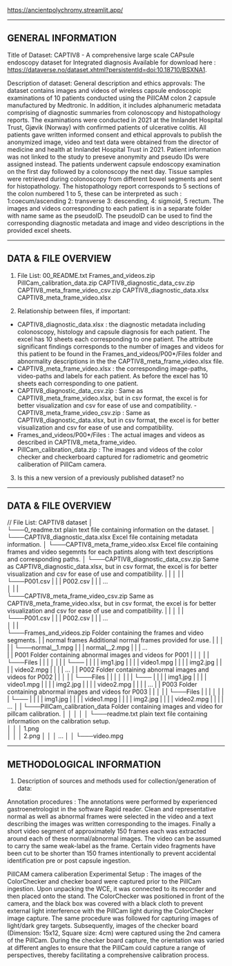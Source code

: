 https://ancientpolychromy.streamlit.app/

--------------------
GENERAL INFORMATION
--------------------
Title of Dataset: CAPTIV8 - A comprehensive large scale CAPsule endoscopy dataset for Integrated diagnosis 
Available for download here : https://dataverse.no/dataset.xhtml?persistentId=doi:10.18710/BSXNA1.

Description of dataset: 
General description and ethics approvals:   The dataset contains images and videos of wireless capsule endoscopic examinations of 10 patients conducted using the PillCAM colon 2 capsule manufactured by 
											Medtronic. In addition, it includes alphanumeric metadata comprising of diagnostic summaries from colonoscopy and histopathology reports.
											The examinations were conducted in 2021 at the Innlandet Hospital Trust, Gjøvik (Norway) with confirmed patients of ulcerative colitis.
											All patients gave written informed consent and ethical approvals to publish the anonymized image, video and text data were obtained from 
											the director of medicine and health at Innlandet Hospital Trust in 2021.
											Patient information was not linked to the study to 
											preseve anonymity and pseudo IDs were assigned instead. The patients underwent capsule endoscopy examination on the first day 
											followed by a colonoscopy the next day. Tissue samples were retrieved during colonoscopy from different bowel segments 
											and sent for histopathology. The histopathology report corresponds to 5 sections of the colon numbered 1 to 5, these can be interpreted as such :
											1:coecum/ascending 2: transverse 3: descending, 4: sigmoid, 5 rectum. The images and videos corresponding to each patient is in a separate folder with 
											name same as the pseudoID. 
											The pseudoID can be used to find the corresponding diagnostic metadata and image and video descriptions in the provided excel sheets.
									

---------------------
DATA & FILE OVERVIEW
---------------------
1. File List: 
00_README.txt
Frames_and_videos.zip
PillCam_calibration_data.zip
CAPTIV8_diagnostic_data_csv.zip
CAPTIV8_meta_frame_video_csv.zip
CAPTIV8_diagnostic_data.xlsx
CAPTIV8_meta_frame_video.xlsx



2. Relationship between files, if important: 

- CAPTIV8_diagnostic_data.xlsx : the diagnostic metadata including colonoscopy, histology and capsule diagnosis for each patient. The excel has 10 sheets each corresponding to one patient.
								 The attribute significant findings corresponds to the number of images and videos for this patient to be found in the Frames_and_videos/P00*/Files folder and abnormality descriptions in the the CAPTIV8_meta_frame_video.xlsx file.
- CAPTIV8_meta_frame_video.xlsx : the corresponding image-paths, video-paths and labels for each patient. As before the excel has 10 sheets each corresponding to one patient.
- CAPTIV8_diagnostic_data_csv.zip : Same as CAPTIV8_meta_frame_video.xlsx, but in csv format, the excel is for better visualization and csv for ease of use and compatibility.
-CAPTIV8_meta_frame_video_csv.zip : Same as CAPTIV8_diagnostic_data.xlsx, but in csv format,  the excel is for better visualization and csv for ease of use and compatibility.
- Frames_and_videos/P00*/Files : The actual images and videos as described in CAPTIV8_meta_frame_video. 
- PillCam_calibration_data.zip : The images and videos of the color checker and checkerboard captured for radiometric and geometric caliberation of PillCam camera.


3. Is this a new version of a previously published dataset? no

--------------------
DATA & FILE OVERVIEW
--------------------
// File List: 
CAPTIV8 dataset
│   
└───0_readme.txt							plain text file containing information on the dataset.
│
└───CAPTIV8_diagnostic_data.xlsx			Excel file containing metadata information.
│
└───CAPTIV8_meta_frame_video.xlsx			Excel file containing frames and video segemnts for each patints along with text descriptions and corresponding paths.
│
└───CAPTIV8_diagnostic_data_csv.zip			Same as CAPTIV8_diagnostic_data.xlsx, but in csv format, the excel is for better visualization and csv for ease of use and compatibility.
|	|	│
|	|	└───P001.csv
|	|	|	P002.csv 
|	|	|	...		
│	|	|	
└───CAPTIV8_meta_frame_video_csv.zip		Same as CAPTIV8_meta_frame_video.xlsx, but in csv format, the excel is for better visualization and csv for ease of use and compatibility.
|	|	│
|	|	└───P001.csv
|	|	|	P002.csv 
|	|	|	...		
│	|	|	
└───Frames_and_videos.zip					Folder containing the frames and video segments.
|   |	normal frames						Additional normal frames provided for use.
|	|	│
|	|	└───normal__1.mpg
|	|	|	normal__2.mpg 
|	|	|	...							
|   |   P001								Folder containing abnormal images and videos for P001
|	|	│
|	|	└───Files
|	|	|	│
|	|	|	└───
|	|	|	|	img1.jpg
|	|   |	|   video1.mpg
|	|   |   |   img2.jpg
|	|	| 	|	video2.mpg
|	|	|	|	...
|   |   P002								Folder containing abnormal images and videos for P002
|	|	│
|	|	└───Files
|	|	|	│
|	|	|	└───
|	|	|	|	img1.jpg
|	|   |	|   video1.mpg
|	|   |   |   img2.jpg
|	|	| 	|	video2.mpg
|	|	|	|	...
|   |   P003								Folder containing abnormal images and videos for P003
|	|	│
|	|	└───Files
|	|	|	│
|	|	|	└───
|	|	|	|	img1.jpg
|	|   |	|   video1.mpg
|	|   |   |   img2.jpg
|	|	| 	|	video2.mpg
|	|	|	|	...
│	|
└───PillCam_calibration_data				Folder containing images and video for pillcam calibration.
│   │	│
│   │	└───readme.txt						plain text file containing information on the calibration setup.	
│   │	│   1.png			
│   │	│   2.png
│   │	│   ...
│   │	└───video.mpg	
			

---------------------------
METHODOLOGICAL INFORMATION
---------------------------
1. Description of sources and methods used for collection/generation of data:

Annotation procedures :
The annotations were performed by experienced gastroenetrologist in the software Rapid reader. Clean and representative normal as well as abnormal frames were selected in the video and a 
text describing the images was written corresponding to the images. Finally a short video segment of approximately 150 frames each was extracted around each of these normal/abnormal images. 
The video can be assumed to carry the same weak-label as the frame. Certain video fragments have been cut to be shorter than 150 frames intentionally to prevent accidental identification pre or post capsule ingestion.


PillCAM camera caliberation Experimental Setup :
The images of the ColorChecker and checker board were captured prior to the PillCam ingestion. Upon unpacking the WCE, it was connected to its recorder and then placed onto the stand. 
The ColorChecker was positioned in front of the camera, and the black box was covered with a black cloth to prevent external light interference with the PillCam light during the ColorChecker 
image capture. The same procedure was followed for capturing images of light/dark grey targets. Subsequently, images of the checker board (Dimension: 15x12, Square size: 4cm) 
were captured using the 2nd camera of the PillCam. During the checker board capture, the orientation was varied at different angles to ensure that the PillCam could capture a range of 
perspectives, thereby facilitating a comprehensive calibration process.
